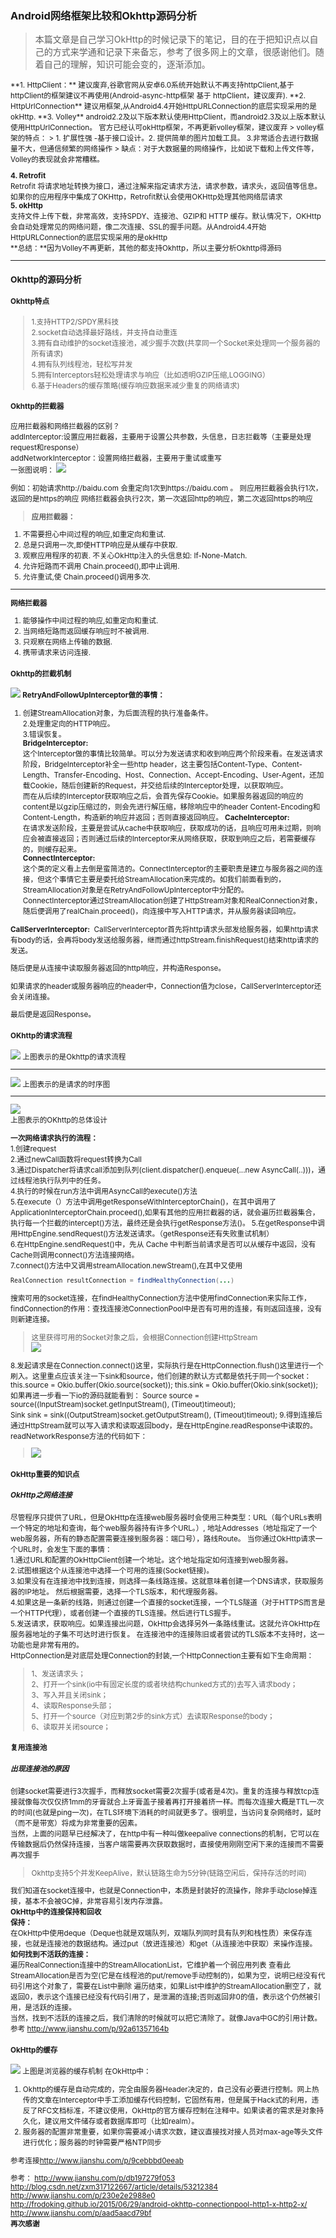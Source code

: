 ### Android网络框架比较和Okhttp源码分析
> 本篇文章是自己学习OkHttp的时候记录下的笔记，目的在于把知识点以自己的方式来学通和记录下来备忘，参考了很多网上的文章，很感谢他们。随着自己的理解，知识可能会变的，逐渐添加。

<small>
**1. HttpClient：**    
   建议废弃,谷歌官网从安卓6.0系统开始默认不再支持httpClient,基于httpClient的框架建议不再使用(Android-async-http框架 基于 httpClient，建议废弃).   
 **2. HttpUrlConnection**   
 建议用框架,从Android4.4开始HttpURLConnection的底层实现采用的是okHttp.    
 **3. Volley**  
 android2.2及以下版本默认使用HttpClient，而android2.3及以上版本默认使用HttpUrlConnection。 官方已经认可okHttp框架，不再更新volley框架，建议废弃
> volley框架的特点：
>  1. 扩展性强 -基于接口设计。2. 提供简单的图片加载工具。 3.非常适合去进行数据量不大，但通信频繁的网络操作   
> 缺点：对于大数据量的网络操作，比如说下载和上传文件等，Volley的表现就会非常糟糕。   
  
**4. Retrofit**   
Retrofit 将请求地址转换为接口，通过注解来指定请求方法，请求参数，请求头，返回值等信息。如果你的应用程序中集成了OKHttp，Retrofit默认会使用OKHttp处理其他网络层请求   
**5. okHttp**  
支持文件上传下载，非常高效，支持SPDY、连接池、GZIP和 HTTP 缓存。默认情况下，OKHttp会自动处理常见的网络问题，像二次连接、SSL的握手问题。从Android4.4开始HttpURLConnection的底层实现采用的是okHttp   
**总结：**因为Volley不再更新，其他的都支持Okhttp，所以主要分析Okhttp得源码
****
### Okhttp的源码分析
#### Okhttp特点
> 1.支持HTTP2/SPDY黑科技  
2.socket自动选择最好路线，并支持自动重连   
3.拥有自动维护的socket连接池，减少握手次数(共享同一个Socket来处理同一个服务器的所有请求)   
4.拥有队列线程池，轻松写并发   
5.拥有Interceptors轻松处理请求与响应（比如透明GZIP压缩,LOGGING）    
6.基于Headers的缓存策略(缓存响应数据来减少重复的网络请求)

#### Okhttp的拦截器
应用拦截器和网络拦截器的区别？    
addInterceptor:设置应用拦截器，主要用于设置公共参数，头信息，日志拦截等（主要是处理request和response）    
addNetworkInterceptor：设置网络拦截器，主要用于重试或重写   
一张图说明：
![
](file:///Users/wangyuelin/Documents/MyFile/markdown_pic/01.png)

例如：初始请求http://baidu.com 会重定向1次到https://baidu.com 。
则应用拦截器会执行1次，返回的是https的响应
网络拦截器会执行2次，第一次返回http的响应，第二次返回https的响应
> **应用拦截器：**  
  1. 不需要担心中间过程的响应,如重定向和重试.  
 2. 总是只调用一次,即使HTTP响应是从缓存中获取.   
 3. 观察应用程序的初衷. 不关心OkHttp注入的头信息如: If-None-Match.    
 4. 允许短路而不调用 Chain.proceed(),即中止调用.    
 5. 允许重试,使 Chain.proceed()调用多次. 
 ****  
**网络拦截器**   
1. 能够操作中间过程的响应,如重定向和重试.   
2. 当网络短路而返回缓存响应时不被调用.   
3. 只观察在网络上传输的数据.    
4. 携带请求来访问连接.




#### Okhttp的拦截机制
![
](file:///Users/wangyuelin/Documents/MyFile/markdown_pic/02.png)
**RetryAndFollowUpInterceptor做的事情：**    
1. 创建StreamAllocation对象，为后面流程的执行准备条件。   
2.处理重定向的HTTP响应。    
3.错误恢复。   
**BridgeInterceptor:**  
这个Interceptor做的事情比较简单。可以分为发送请求和收到响应两个阶段来看。在发送请求阶段，BridgeInterceptor补全一些http header，这主要包括Content-Type、Content-Length、Transfer-Encoding、Host、Connection、Accept-Encoding、User-Agent，还加载Cookie，随后创建新的Request，并交给后续的Interceptor处理，以获取响应。   
而在从后续的Interceptor获取响应之后，会首先保存Cookie。如果服务器返回的响应的content是以gzip压缩过的，则会先进行解压缩，移除响应中的header Content-Encoding和Content-Length，构造新的响应并返回；否则直接返回响应。
**CacheInterceptor:**    
在请求发送阶段，主要是尝试从cache中获取响应，获取成功的话，且响应可用未过期，则响应会被直接返回；否则通过后续的Interceptor来从网络获取，获取到响应之后，若需要缓存的，则缓存起来。   
**ConnectInterceptor:**   
这个类的定义看上去倒是蛮简洁的。ConnectInterceptor的主要职责是建立与服务器之间的连接，但这个事情它主要是委托给StreamAllocation来完成的。如我们前面看到的，StreamAllocation对象是在RetryAndFollowUpInterceptor中分配的。   
ConnectInterceptor通过StreamAllocation创建了HttpStream对象和RealConnection对象，随后便调用了realChain.proceed()，向连接中写入HTTP请求，并从服务器读回响应。     

**CallServerInterceptor:**                            CallServerInterceptor首先将http请求头部发给服务器，如果http请求有body的话，会再将body发送给服务器，继而通过httpStream.finishRequest()结束http请求的发送。

随后便是从连接中读取服务器返回的http响应，并构造Response。

如果请求的header或服务器响应的header中，Connection值为close，CallServerInterceptor还会关闭连接。

最后便是返回Response。
#### OKhttp的请求流程
![
](file:///Users/wangyuelin/Documents/MyFile/markdown_pic/03.png)
上图表示的是Okhttp的请求流程
****
![
](file:///Users/wangyuelin/Documents/MyFile/markdown_pic/05.png)
上图表示的是请求的时序图
****
![
](file:///Users/wangyuelin/Documents/MyFile/markdown_pic/04.png)   
上图表示的OKhttp的总体设计

**一次网络请求执行的流程：**   
1.创建request   
2.通过newCall函数将request转换为Call  
3.通过Dispatcher将请求call添加到队列(client.dispatcher().enqueue(...new AsyncCall(..)))，通过线程池执行队列中的任务。  
4.执行的时候在run方法中调用AsyncCall的execute()方法  
5.在execute（）方法中调用getResponseWithInterceptorChain()，在其中调用了ApplicationInterceptorChain.proceed(),如果有其他的应用拦截器的话，就会遍历拦截器集合，执行每一个拦截的intercept()方法，最终还是会执行getResponse方法()。
5.在getResponse中调用HttpEngine.sendRequest()方法发送请求。（getResponse还有失败重试机制）  
6.在HttpEngine.sendRequest()中，先从 Cache 中判断当前请求是否可以从缓存中返回，没有Cache则调用connect()方法连接网络。  
7.connect()方法中又调用streamAllocation.newStream(),在其中又使用
```java
RealConnection resultConnection = findHealthyConnection(...)
```
搜索可用的socket连接，在findHealthyConnection方法中使用findConnection来实际工作，findConnection的作用：查找连接池ConnectionPool中是否有可用的连接，有则返回连接，没有则新建连接。
> 这里获得可用的Socket对象之后，会根据Connection创建HttpStream	
![
](file:///Users/wangyuelin/Documents/MyFile/markdown_pic/06.png)

8.发起请求是在Connection.connect()这里，实际执行是在HttpConnection.flush()这里进行一个刷入。这里重点应该关注一下sink和source，他们创建的默认方式都是依托于同一个socket：
this.source = Okio.buffer(Okio.source(socket));
this.sink = Okio.buffer(Okio.sink(socket));
如果再进一步看一下io的源码就能看到：
Source source = source((InputStream)socket.getInputStream(), (Timeout)timeout);  
Sink sink = sink((OutputStream)socket.getOutputStream(), (Timeout)timeout);
9.得到连接后通过HttpStream就可以写入请求和读取返回body，是在HttpEngine.readResponse中读取的。readNetworkResponse方法的代码如下：
> ![
](file:///Users/wangyuelin/Documents/MyFile/markdown_pic/07.png)

#### OkHttp重要的知识点
##### OkHttp之网络连接
尽管程序只提供了URL，但是OkHttp在连接web服务器时会使用三种类型：URL（每个URLs表明一个特定的地址和查询，每个web服务器持有许多个URL。）, 地址Addresses（地址指定了一个web服务器，所有的静态配置需要连接到服务器：端口号），路线Route。
当你通过OkHttp请求一个URL时，会发生下面的事情：  
   1.通过URL和配置的OkHttpClient创建一个地址。这个地址指定如何连接到web服务器。  
   2.试图根据这个从连接池中选择一个可用的连接(Socket链接)。  
   3.如果没有在连接池中找到连接，则选择一条线路连接。这就意味着创建一个DNS请求，获取服务器的IP地址。 然后根据需要，选择一个TLS版本，和代理服务器。   
   4.如果这是一条新的线路，则通过创建一个直接的socket连接，一个TLS隧道（对于HTTPS而言是一个HTTP代理），或者创建一个直接的TLS连接。然后进行TLS握手。   
   5.发送请求，获取响应。如果连接出问题，OkHttp会选择另外一条路线重试。这就允许OkHttp在服务器地址的子集不可达时进行恢复。 在连接池中的连接陈旧或者尝试的TLS版本不支持时，这一功能也是非常有用的。  
   HttpConnection是对底层处理Connection的封装,一个HttpConnection主要有如下生命周期：
> 1、发送请求头；  
2、打开一个sink(io中有固定长度的或者块结构chunked方式的)去写入请求body；  
3、写入并且关闭sink；  
4、读取Response头部；  
5、打开一个source（对应到第2步的sink方式）去读取Response的body；  
6、读取并关闭source；  

#### 复用连接池
##### 出现连接池的原因
创建socket需要进行3次握手，而释放socket需要2次握手(或者是4次)。重复的连接与释放tcp连接就像每次仅仅挤1mm的牙膏就合上牙膏盖子接着再打开接着挤一样。而每次连接大概是TTL一次的时间(也就是ping一次)，在TLS环境下消耗的时间就更多了。很明显，当访问复杂网络时，延时（而不是带宽）将成为非常重要的因素。  
当然，上面的问题早已经解决了，在http中有一种叫做keepalive connections的机制，它可以在传输数据后仍然保持连接，当客户端需要再次获取数据时，直接使用刚刚空闲下来的连接而不需要再次握手
> Okhttp支持5个并发KeepAlive，默认链路生命为5分钟(链路空闲后，保持存活的时间)

我们知道在socket连接中，也就是Connection中，本质是封装好的流操作，除非手动close掉连接，基本不会被GC掉，非常容易引发内存泄露。  
**OkHttp中的连接保持和回收**  
**保持：**   
在OkHttp中使用deque（Deque也就是双端队列，双端队列同时具有队列和栈性质）来保存连接，也就是连接池的数据结构。通过put（放进连接池）和get（从连接池中获取）来操作连接。   
**如何找到不活跃的连接：**  
遍历RealConnection连接中的StreamAllocationList，它维护着一个弱应用列表
查看此StreamAllocation是否为空(它是在线程池的put/remove手动控制的)，如果为空，说明已经没有代码引用这个对象了，需要在List中删除
遍历结束，如果List中维护的StreamAllocation删空了，就返回0，表示这个连接已经没有代码引用了，是泄漏的连接;否则返回非0的值，表示这个仍然被引用，是活跃的连接。  
当然，找到不活跃的连接之后，我们清除的时候就可以把它清除了。就像Java中GC的引用计数。  
参考 <a>http://www.jianshu.com/p/92a61357164b</a>

#### OkHttp的缓存
![
](file:///Users/wangyuelin/Documents/MyFile/markdown_pic/08.png)
上图是浏览器的缓存机制
在OkHttp中：  
1. Okhttp的缓存是自动完成的，完全由服务器Header决定的，自己没有必要进行控制。网上热传的文章在Interceptor中手工添加缓存代码控制，它固然有用，但是属于Hack式的利用，违反了RFC文档标准，不建议使用，OkHttp的官方缓存控制在注释中。如果读者的需求是对象持久化，建议用文件储存或者数据库即可（比如realm）。  
2. 服务器的配置非常重要，如果你需要减小请求次数，建议直接找对接人员对max-age等头文件进行优化；服务器的时钟需要严格NTP同步  

参考连接<a>http://www.jianshu.com/p/9cebbbd0eeab</a>

参考：
<a>http://www.jianshu.com/p/db197279f053</a>  
<a>http://blog.csdn.net/zxm317122667/article/details/53212384</a>  
<a>http://www.jianshu.com/p/230e2e2988e0</a>  
<a>http://frodoking.github.io/2015/06/29/android-okhttp-connectionpool-http1-x-http2-x/</a>
<a>http://www.jianshu.com/p/aad5aacd79bf</a>  
**再次感谢**






